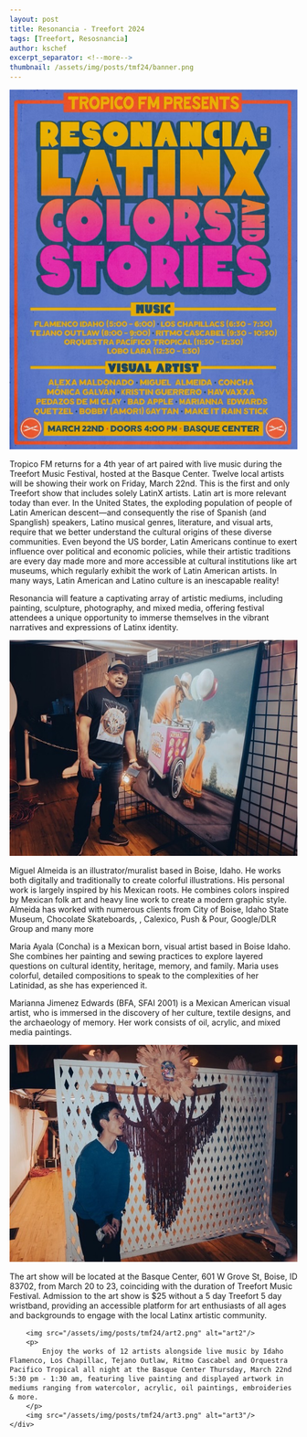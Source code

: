 ```yaml
---
layout: post
title: Resonancia - Treefort 2024
tags: [Treefort, Resosnancia]
author: kschef
excerpt_separator: <!--more-->
thumbnail: /assets/img/posts/tmf24/banner.png
---
```


 <div class="container">
    <div class="text">
        <img src="/assets/img/posts/tmf24/banner.png" alt="Banner"/>
        <p>Tropico FM returns for a 4th year of art paired with live music during the Treefort Music Festival, hosted at the Basque Center. Twelve local artists will be showing their work on Friday, March 22nd. This is the first and only Treefort show that includes solely LatinX artists. Latin art is more relevant today than ever. In the United States, the exploding population of  people of Latin American descent—and consequently the rise of Spanish (and Spanglish) speakers, Latino musical genres, literature, and visual arts, require that we better understand the cultural origins of these diverse communities. Even beyond the US border, Latin Americans continue to exert influence over political and economic policies, while their artistic traditions are every day made more and more accessible at cultural institutions like art museums, which regularly exhibit the work of Latin American artists. In many ways, Latin American and Latino culture is an inescapable reality!</p>
        <p>Resonancia will feature a captivating array of artistic mediums, including painting, sculpture, photography, and mixed media, offering festival attendees a unique opportunity to immerse themselves in the vibrant narratives and expressions of Latinx identity.</p>
        <img src="/assets/img/posts/tmf24/miguel.png" alt="Miguel Almeida"/>
        <p>
            Miguel Almeida is an illustrator/muralist based in Boise, Idaho. He works both digitally and traditionally to create colorful illustrations. His personal work is largely inspired by his Mexican roots. He combines colors inspired by Mexican folk art and heavy line work to create a modern graphic style. Almeida has worked with numerous clients from City of Boise, Idaho State Museum, Chocolate Skateboards, , Calexico, Push & Pour, Google/DLR Group and many more
        </p>
        <p>
            Maria Ayala (Concha)  is a Mexican born, visual artist based in Boise Idaho. She combines her painting and sewing practices to explore layered questions on cultural identity, heritage, memory, and family. Maria uses colorful, detailed compositions to speak to the complexities of her Latinidad, as she has experienced it.
        </p>
        <p>
            Marianna Jimenez Edwards (BFA, SFAI 2001) is a Mexican American visual artist, who is immersed in the discovery of her culture, textile designs, and the archaeology of memory. Her work consists of oil, acrylic, and mixed media paintings.
        </p>
        <img src="/assets/img/posts/tmf24/art.png" alt="art"/>
        <p>The art show will be located at the Basque Center, 601 W Grove St, Boise, ID 83702, from March 20 to 23, coinciding with the duration of Treefort Music Festival.
        Admission to the art show is $25 without a 5 day Treefort 5 day wristband, providing an accessible platform for art enthusiasts of all ages and backgrounds to engage with the local Latinx artistic community.
        </p>

        <img src="/assets/img/posts/tmf24/art2.png" alt="art2"/>
        <p>
            Enjoy the works of 12 artists alongside live music by Idaho Flamenco, Los Chapillac, Tejano Outlaw, Ritmo Cascabel and Orquestra Pacifico Tropical all night at the Basque Center Thursday, March 22nd 5:30 pm - 1:30 am, featuring live painting and displayed artwork in mediums ranging from watercolor, acrylic, oil paintings, embroideries & more.
        </p>
        <img src="/assets/img/posts/tmf24/art3.png" alt="art3"/>
    </div>

</div>
